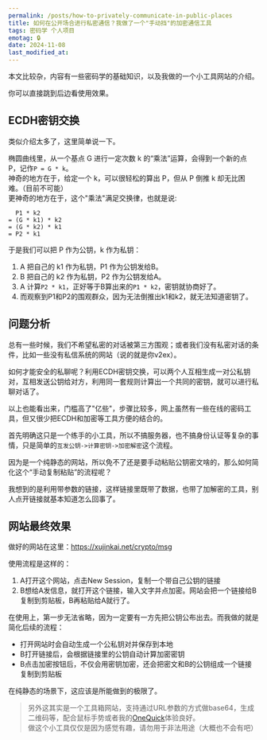 ```yaml
---
permalink: /posts/how-to-privately-communicate-in-public-places
title: 如何在公开场合进行私密通信？我做了一个"手动挡"的加密通信工具
tags: 密码学 个人项目
emotag: 🔒
date: 2024-11-08
last_modified_at:
---
```


本文比较杂，内容有一些密码学的基础知识，以及我做的一个小工具网站的介绍。

你可以直接跳到后边看使用效果。

## ECDH密钥交换

类似介绍太多了，这里简单说一下。

椭圆曲线里，从一个基点 G 进行一定次数 k 的“乘法”运算，会得到一个新的点 P，记作`P = G * k`。  
神奇的地方在于，给定一个 k，可以很轻松的算出 P，但从 P 倒推 k 却无比困难。（目前不可能）  
更神奇的地方在于，这个"乘法"满足交换律，也就是说:

```
  P1 * k2
= (G * k1) * k2
= (G * k2) * k1
= P2 * k1
```

于是我们可以把 P 作为公钥，k 作为私钥：

1. A 把自己的 k1 作为私钥，P1 作为公钥发给B。
2. B 把自己的 k2 作为私钥，P2 作为公钥发给A。
3. A 计算`P2 * k1`，正好等于B算出来的`P1 * k2`，密钥就协商好了。
4. 而观察到P1和P2的围观群众，因为无法倒推出k1和k2，就无法知道密钥了。

## 问题分析

总有一些时候，我们不希望私密的对话被第三方围观；或者我们没有私密对话的条件，比如一些没有私信系统的网站（说的就是你v2ex）。

如何才能安全的私聊呢？利用ECDH密钥交换，可以两个人互相生成一对公私钥对，互相发送公钥给对方，利用同一套规则计算出一个共同的密钥，就可以进行私聊对话了。

以上也能看出来，门槛高了"亿些"，步骤比较多，网上虽然有一些在线的密码工具，但又很少把ECDH和加密等工具方便的结合的。

首先明确这只是一个练手的小工具，所以不搞服务器，也不搞身份认证等复杂的事情，只是简单的`互发公钥->计算密钥->加密解密`这个流程。

因为是一个纯静态的网站，所以免不了还是要手动粘贴公钥密文啥的，那么如何简化这个“手动复制粘贴”的流程呢？

我想到的是利用带参数的链接，这样链接里既带了数据，也带了加解密的工具，别人点开链接就基本知道怎么回事了。

## 网站最终效果

做好的网站在这里：<https://xujinkai.net/crypto/msg>

使用流程是这样的：

1. A打开这个网站，点击New Session，复制一个带自己公钥的链接
2. B想给A发信息，就打开这个链接，输入文字并点加密。网站会把一个链接给B复制到剪贴板，B再粘贴给A就行了。

在使用上，第一步无法省略，因为一定要有一方先把公钥公布出去。而我做的就是简化后续的流程：

- 打开网站时会自动生成一个公私钥对并保存到本地
- B打开链接后，会根据链接里的公钥自动计算加密密钥
- B点击加密按钮后，不仅会用密钥加密，还会把密文和B的公钥组成一个链接复制到剪贴板

在纯静态的场景下，这应该是所能做到的极限了。

> 另外这其实是一个工具箱网站，支持通过URL参数的方式做base64，生成二维码等，配合鼠标手势或者我的[OneQuick](https://onequick.org)体验良好。  
> 做这个小工具仅仅是因为感觉有趣，请勿用于非法用途（大概也不会有吧）
